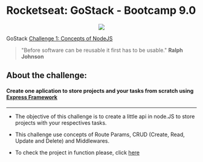 #  Rocketseat: GoStack - Bootcamp 9.0


<p align="center">
  <img src="https://camo.githubusercontent.com/8c13dc2618dbd7f76d1d574350b98fdee1335ce5/68747470733a2f2f726f636b6574736561742d63646e2e73332d73612d656173742d312e616d617a6f6e6177732e636f6d2f626f6f7463616d702d6865616465722e706e67">

  GoStack
  [Challenge 1: Concepts of NodeJS](https://github.com/Rocketseat/bootcamp-gostack-desafio-01/blob/master/README.md#desafio-01-conceitos-do-nodejs)

  > "Before software can be reusable it first has to be usable." **Ralph Johnson**
</p>


## **About the challenge:**
#### **Create one aplication to store projects and your tasks from scratch using [Express Framework](https://expressjs.com/pt-br/)**
---------------------------------------------------------------------------

* The objective of this challenge is to create a little api in node.JS to store projects with your respectives tasks.

* This challenge use concepts of Route Params, CRUD (Create, Read, Update and Delete) and Middlewares.

* To check the project in function please, click [here](https://youtu.be/944IMLQepSE)




